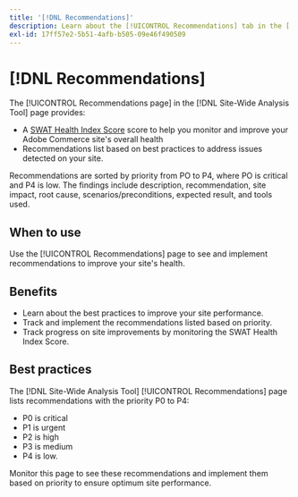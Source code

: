 ```yaml
---
title: '[!DNL Recommendations]'
description: Learn about the [!UICONTROL Recommendations] tab in the [!DNL Site-Wide Analysis Tool], when to use it, its benefits, and best practices.
exl-id: 17ff57e2-5b51-4afb-b505-09e46f490509
---
```

# [!DNL Recommendations]

The [!UICONTROL Recommendations page] in the [!DNL Site-Wide Analysis Tool] page provides:

* A [SWAT Health Index Score](#swat-health-index.md) score to help you monitor and improve your Adobe Commerce site's overall health
* Recommendations list based on best practices to address issues detected on your site. 

Recommendations are sorted by priority from PO to P4, where PO is critical and P4 is low. The findings include description, recommendation, site impact, root cause, scenarios/preconditions, expected result, and tools used.

## When to use

Use the [!UICONTROL Recommendations] page to see and implement recommendations to improve your site's health.

## Benefits

* Learn about the best practices to improve your site performance.
* Track and implement the recommendations listed based on priority.
* Track progress on site improvements by monitoring the SWAT Health Index Score.

## Best practices

The [!DNL Site-Wide Analysis Tool] [!UICONTROL Recommendations] page lists recommendations with the priority P0 to P4:

* P0 is critical
* P1 is urgent
* P2 is high
* P3 is medium
* P4 is low.

Monitor this page to see these recommendations and implement them based on priority to ensure optimum site performance.
